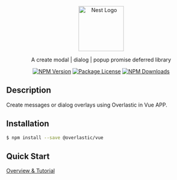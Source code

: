 <p align="center">
  <a href="https://overlastic.vercel.app/" target="blank">
    <img src="https://github.com/hairyf/overlastic/raw/master/docs/public/logo.svg" width="120" alt="Nest Logo" />
  </a>
</p>

<p align="center">
 A create modal | dialog | popup promise deferred library
</p>

<p align="center">
  <a href="https://www.npmjs.com/@overlastic/vue"><img src="https://img.shields.io/npm/v/@overlastic/vue.svg" alt="NPM Version" /></a>
  <a href="https://www.npmjs.com/@overlastic/vue"><img src="https://img.shields.io/npm/l/@overlastic/vue.svg" alt="Package License" /></a>
  <a href="https://www.npmjs.com/@overlastic/vue"><img src="https://img.shields.io/npm/dm/@overlastic/vue.svg" alt="NPM Downloads" /></a>
</p>

## Description

Create messages or dialog overlays using Overlastic in Vue APP.

## Installation

```bash
$ npm install --save @overlastic/vue
```

## Quick Start

[Overview & Tutorial](https://overlastic.vercel.app/vue/)
